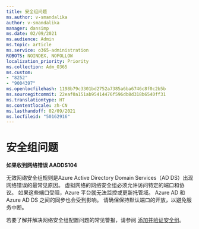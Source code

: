 ```yaml
---
title: 安全组问题
ms.author: v-smandalika
author: v-smandalika
manager: dansimp
ms.date: 02/09/2021
ms.audience: Admin
ms.topic: article
ms.service: o365-administration
ROBOTS: NOINDEX, NOFOLLOW
localization_priority: Priority
ms.collection: Adm_O365
ms.custom:
- "8252"
- "9004397"
ms.openlocfilehash: 1198b79c3301bd2752a7385a6ba6746c8f0c2b5b
ms.sourcegitcommit: 22eaf0a151ab95414476f596db8d318b6540ff31
ms.translationtype: HT
ms.contentlocale: zh-CN
ms.lasthandoff: 02/09/2021
ms.locfileid: "50162916"
---
```

# <a name="issue-with-security-groups"></a>安全组问题

**如果收到网络错误 AADDS104**

无效网络安全组规则是Azure Active Directory Domain Services（AD DS）出现网络错误的最常见原因。 虚拟网络的网络安全组必须允许访问特定的端口和协议。 如果这些端口受阻，Azure 平台就无法监控或更新托管域。 Azure AD 和 Azure AD DS 之间的同步也会受到影响。 请确保保持默认端口的开放，以避免服务中断。

若要了解并解决网络安全组配置问题的常见警报，请参阅 [添加并验证安全组](https://docs.microsoft.com/azure/active-directory-domain-services/alert-nsg#verify-and-edit-existing-security-rules)。
